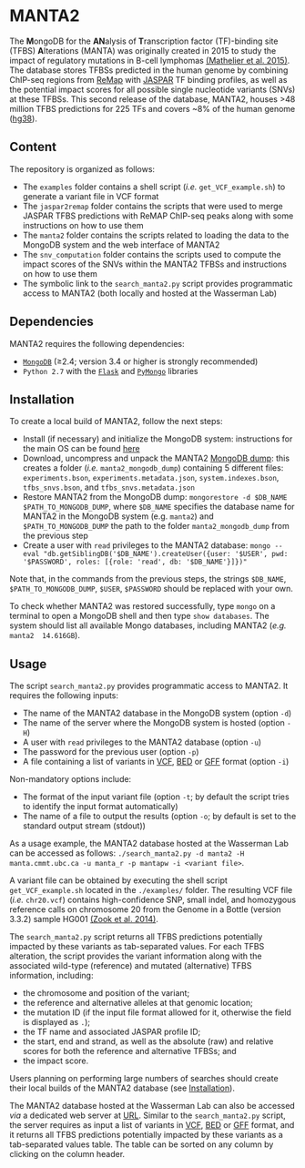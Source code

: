 # MANTA2
The **M**ongoDB for the **AN**alysis of **T**ranscription factor (TF)-binding site (TFBS) **A**lterations (MANTA) was originally created in 2015 to study the impact of regulatory mutations in B-cell lymphomas [(Mathelier et al. 2015)](https://doi.org/10.1186/s13059-015-0648-7). The database stores TFBSs predicted in the human genome by combining ChIP-seq regions from [ReMap](http://remap.cisreg.eu) with [JASPAR](http://jaspar.genereg.net) TF binding profiles, as well as the potential impact scores for all possible single nucleotide variants (SNVs) at these TFBSs. This second release of the database, MANTA2, houses >48 million TFBS predictions for 225 TFs and covers ~8% of the human genome ([hg38](https://www.ncbi.nlm.nih.gov/assembly/GCF_000001405.26)).

## Content
The repository is organized as follows:
* The `examples` folder contains a shell script (*i.e.* `get_VCF_example.sh`) to generate a variant file in VCF format
* The `jaspar2remap` folder contains the scripts that were used to merge JASPAR TFBS predictions with ReMAP ChIP-seq peaks along with some instructions on how to use them
* The `manta2` folder contains the scripts related to loading the data to the MongoDB system and the web interface of MANTA2
* The `snv_computation` folder contains the scripts used to compute the impact scores of the SNVs within the MANTA2 TFBSs and instructions on how to use them
* The symbolic link to the `search_manta2.py` script provides programmatic access to MANTA2 (both locally and hosted at the Wasserman Lab)

## Dependencies
MANTA2 requires the following dependencies:
* [`MongoDB`](https://www.mongodb.com) (≥2.4; version 3.4 or higher is strongly recommended)
* `Python 2.7` with the [`Flask`](http://flask.pocoo.org) and [`PyMongo`](https://api.mongodb.com/python/current/) libraries

## Installation
To create a local build of MANTA2, follow the next steps:
* Install (if necessary) and initialize the MongoDB system: instructions for the main OS can be found [here](https://docs.mongodb.com/manual/administration/install-community/)
* Download, uncompress and unpack the MANTA2 [MongoDB dump](https://doi.org/10.5281/zenodo.1044747): this creates a folder (*i.e.* `manta2_mongodb_dump`) containing 5 different files: `experiments.bson`, `experiments.metadata.json`, `system.indexes.bson`, `tfbs_snvs.bson`, and `tfbs_snvs.metadata.json`
* Restore MANTA2 from the MongoDB dump: `mongorestore -d $DB_NAME $PATH_TO_MONGODB_DUMP`, where `$DB_NAME` specifies the database name for MANTA2 in the MongoDB system (e.g. `manta2`) and `$PATH_TO_MONGODB_DUMP` the path to the folder `manta2_mongodb_dump` from the previous step
* Create a user with `read` privileges to the MANTA2 database: `mongo --eval "db.getSiblingDB('$DB_NAME').createUser({user: '$USER', pwd: '$PASSWORD', roles: [{role: 'read', db: '$DB_NAME'}]})"`

Note that, in the commands from the previous steps, the strings `$DB_NAME`, `$PATH_TO_MONGODB_DUMP`, `$USER`, `$PASSWORD` should be replaced with your own.

To check whether MANTA2 was restored successfully, type `mongo` on a terminal to open a MongoDB shell and then type `show databases`. The system should list all available Mongo databases, including MANTA2 (*e.g.* `manta2  14.616GB`).

## Usage
The script `search_manta2.py` provides programmatic access to MANTA2. It requires the following inputs:
* The name of the MANTA2 database in the MongoDB system (option `-d`)
* The name of the server where the MongoDB system is hosted (option `-H`)
* A user with `read` privileges to the MANTA2 database (option `-u`)
* The password for the previous user (option `-p`)
* A file containing a list of variants in [VCF](https://genome.ucsc.edu/FAQ/FAQformat.html#format10.1), [BED](https://genome.ucsc.edu/FAQ/FAQformat.html#format1) or [GFF](https://genome.ucsc.edu/FAQ/FAQformat.html#format3) format (option `-i`)

Non-mandatory options include:
* The format of the input variant file (option `-t`; by default the script tries to identify the input format automatically)
* The name of a file to output the results (option `-o`; by default is set to the standard output stream (stdout))

As a usage example, the MANTA2 database hosted at the Wasserman Lab can be accessed as follows: `./search_manta2.py -d manta2 -H manta.cmmt.ubc.ca -u manta_r -p mantapw -i <variant file>`.

A variant file can be obtained by executing the shell script `get_VCF_example.sh` located in the `./examples/` folder. The resulting VCF file (*i.e.* `chr20.vcf`) contains high-confidence SNP, small indel, and homozygous reference calls on chromosome 20 from the Genome in a Bottle (version 3.3.2) sample HG001 [(Zook et al. 2014)](https://doi.org/10.1038/nbt.2835).

The `search_manta2.py` script returns all TFBS predictions potentially impacted by these variants as tab-separated values. For each TFBS alteration, the script provides the variant information along with the associated wild-type (reference) and mutated (alternative) TFBS information, including:
* the chromosome and position of the variant;
* the reference and alternative alleles at that genomic location;
* the mutation ID (if the input file format allowed for it, otherwise the field is displayed as `.`);
* the TF name and associated JASPAR profile ID;
* the start, end and strand, as well as the absolute (raw) and relative scores for both the reference and alternative TFBSs; and
* the impact score.

Users planning on performing large numbers of searches should create their local builds of the MANTA2 database (see [Installation](https://github.com/wassermanlab/MANTA2/blob/master/README.md#installation)).

The MANTA2 database hosted at the Wasserman Lab can also be accessed *via* a dedicated web server at [URL](URL). Similar to the `search_manta2.py` script, the server requires as input a list of variants in [VCF](https://genome.ucsc.edu/FAQ/FAQformat.html#format10.1), [BED](https://genome.ucsc.edu/FAQ/FAQformat.html#format1) or [GFF](https://genome.ucsc.edu/FAQ/FAQformat.html#format3) format, and it returns all TFBS predictions potentially impacted by these variants as a tab-separated values table. The table can be sorted on any column by clicking on the column header.
